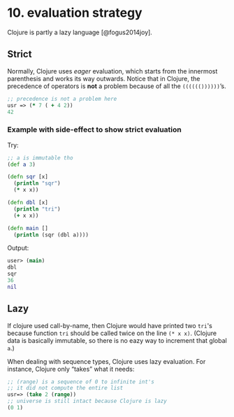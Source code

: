# 10. evaluation strategy

Clojure is partly a lazy language [@fogus2014joy].


## Strict 

Normally, Clojure uses _eager_ evaluation, which starts from the innermost parenthesis and works its way outwards. Notice that in Clojure, the precedence of operators is __not__ a problem because of all the `(((((())))))`’s.


```clojure
;; precedence is not a problem here
usr => (* 7 ( + 4 2))
42
```

### Example with side-effect to show strict evaluation

Try:
```clojure
;; a is immutable tho
(def a 3)

(defn sqr [x]
  (println "sqr")
  (* x x))

(defn dbl [x]
  (println "tri")
  (+ x x))

(defn main []
  (println (sqr (dbl a))))
```

Output:

```clj
user> (main)
dbl
sqr
36
nil
```

## Lazy

If clojure used call-by-name, then Clojure would have printed two `tri`'s because function `tri` should be called twice on the line `(* x x)`. (Clojure data is basically immutable, so there is no eazy way to increment that global `a`.)



When dealing with sequence types, Clojure uses lazy evaluation. For instance, Clojure only “takes” what it needs:


```clojure
;; (range) is a sequence of 0 to infinite int's
;; it did not compute the entire list
usr=> (take 2 (range))
;; universe is still intact because Clojure is lazy
(0 1)
```



